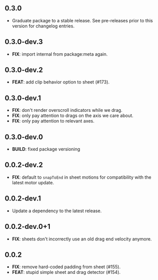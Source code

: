 ## 0.3.0

 - Graduate package to a stable release. See pre-releases prior to this version for changelog entries.

## 0.3.0-dev.3

 - **FIX**: import internal from package:meta again.

## 0.3.0-dev.2

 - **FEAT**: add clip behavior option to sheet (#173).

## 0.3.0-dev.1

 - **FIX**: don't render overscroll indicators while we drag.
 - **FIX**: only pay attention to drags on the axis we care about.
 - **FIX**: only pay attention to relevant axes.

## 0.3.0-dev.0

 - **BUILD**: fixed package versioning

## 0.0.2-dev.2

 - **FIX**: default to `snapToEnd` in sheet motions for compatibility with the latest motor update.

## 0.0.2-dev.1

 - Update a dependency to the latest release.

## 0.0.2-dev.0+1

 - **FIX**: sheets don't incorrectly use an old drag end velocity anymore.

## 0.0.2

 - **FIX**: remove hard-coded padding from sheet (#155).
 - **FEAT**: stupid simple sheet and drag detector (#154).

